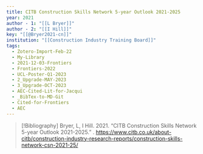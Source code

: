 ```yaml
---
title: CITB Construction Skills Network 5-year Outlook 2021-2025
year: 2021
author - 1: "[[L Bryer]]"
author - 2: "[[I Hill]]"
key: "[[@Bryer2021-cn]]"
institution: "[[Construction Industry Training Board]]"
tags:
  - Zotero-Import-Feb-22
  - My-Library
  - 2021-12-03-Frontiers
  - Frontiers-2022
  - UCL-Poster-Q1-2023
  - 2_Upgrade-MAY-2023
  - 3_Upgrade-OCT-2023
  - AEC-Cited-Lit-for-Jacqui
  - _BibTex-to-MD-Git
  - Cited-for-Frontiers
  - AEC
---
```


> [!Bibliography]
> Bryer, L, I Hill. 2021. “CITB Construction Skills Network 5-year Outlook 2021-2025.” . https://www.citb.co.uk/about-citb/construction-industry-research-reports/construction-skills-network-csn-2021-25/